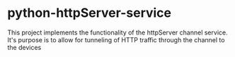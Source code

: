 python-httpServer-service
==============================

This project implements the functionality of the httpServer channel service. It's purpose is to allow for tunneling of HTTP traffic through the channel to the devices
